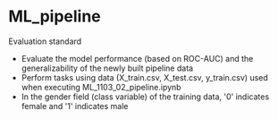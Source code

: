 # ML_pipeline
Evaluation standard
- Evaluate the model performance (based on ROC-AUC) and the generalizability of the newly built pipeline
data
- Perform tasks using data (X_train.csv, X_test.csv, y_train.csv) used when executing ML_1103_02_pipeline.ipynb
- In the gender field (class variable) of the training data, '0' indicates female and '1' indicates male
